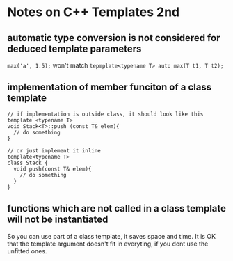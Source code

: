 # Notes on C++ Templates 2nd
## automatic type conversion is not considered for deduced template parameters  
`max('a', 1.5);` won't match `tepmplate<typename T> auto max(T t1, T t2);`

## implementation of member funciton of a class template
```
// if implementation is outside class, it should look like this
template <typename T>
void Stack<T>::push (const T& elem){
  // do something
}

// or just implement it inline
template<typename T>
class Stack {
  void push(const T& elem){
    // do something
  }
}
```

## functions which are not called in a class template will not be instantiated
So you can use part of a class template, it saves space and time.
It is OK that the template argument doesn't fit in everyting, if you dont use the unfitted ones.

